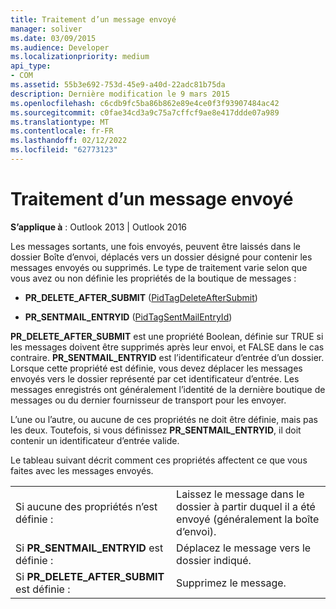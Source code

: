```yaml
---
title: Traitement d’un message envoyé
manager: soliver
ms.date: 03/09/2015
ms.audience: Developer
ms.localizationpriority: medium
api_type:
- COM
ms.assetid: 55b3e692-753d-45e9-a40d-22adc81b75da
description: Dernière modification le 9 mars 2015
ms.openlocfilehash: c6cdb9fc5ba86b862e89e4ce0f3f93907484ac42
ms.sourcegitcommit: c0fae34cd3a9c75a7cffcf9ae8e417ddde07a989
ms.translationtype: MT
ms.contentlocale: fr-FR
ms.lasthandoff: 02/12/2022
ms.locfileid: "62773123"
---
```

# <a name="processing-a-sent-message"></a>Traitement d’un message envoyé

  
  
**S’applique à** : Outlook 2013 | Outlook 2016 
  
Les messages sortants, une fois envoyés, peuvent être laissés dans le dossier Boîte d’envoi, déplacés vers un dossier désigné pour contenir les messages envoyés ou supprimés. Le type de traitement varie selon que vous avez ou non définie les propriétés de la boutique de messages :
  
- **PR_DELETE_AFTER_SUBMIT** ([PidTagDeleteAfterSubmit](pidtagdeleteaftersubmit-canonical-property.md)) 
    
- **PR_SENTMAIL_ENTRYID** ([PidTagSentMailEntryId](pidtagsentmailentryid-canonical-property.md)) 
    
 **PR_DELETE_AFTER_SUBMIT** est une propriété Boolean, définie sur TRUE si les messages doivent être supprimés après leur envoi, et FALSE dans le cas contraire. **PR_SENTMAIL_ENTRYID** est l’identificateur d’entrée d’un dossier. Lorsque cette propriété est définie, vous devez déplacer les messages envoyés vers le dossier représenté par cet identificateur d’entrée. Les messages enregistrés ont généralement l’identité de la dernière boutique de messages ou du dernier fournisseur de transport pour les envoyer. 
  
L’une ou l’autre, ou aucune de ces propriétés ne doit être définie, mais pas les deux. Toutefois, si vous définissez **PR_SENTMAIL_ENTRYID**, il doit contenir un identificateur d’entrée valide. 
  
Le tableau suivant décrit comment ces propriétés affectent ce que vous faites avec les messages envoyés.
  
|||
|:-----|:-----|
|Si aucune des propriétés n’est définie :  <br/> |Laissez le message dans le dossier à partir duquel il a été envoyé (généralement la boîte d’envoi). |
|Si **PR_SENTMAIL_ENTRYID** est définie :  <br/> |Déplacez le message vers le dossier indiqué. |
|Si **PR_DELETE_AFTER_SUBMIT** est définie :  <br/> |Supprimez le message. |
   

